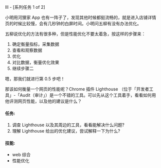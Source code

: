 III - [系列任务 1 of 2]

小明用河狸家 App 也有一阵子了，发现其他时候都挺流畅的，就是进入店铺详情页的时候比较慢，会有几秒钟的白屏时间。小明问五柳有没有办法优化。

五柳说优化的方法有很多种，但是性能优化不要太着急，按这样的步骤来：

1. 确定衡量指标，采集数据
2. 查看和观察数据
3. 优化
4. 对比数据，衡量优化效果
5. 继续步骤二

嗯，那我们就进行第 0.5 步吧！

那该如何衡量一个网页的性能呢？Chrome 插件 Lighthouse （位于「开发者工具」-「Audit（审计」）是一个不错的工具。可以先从这个工具着手，看看如何用他评测网页性能，以及他的建议是什么？

#### 任务:

1. 调查 Lighthouse 以及其周边的工具，看看能解决什么问题?
2. 理解 Lighthouse 给出的优化建议，尝试解释一下为什么?

#### 技能:

* web 综合
* 性能优化
